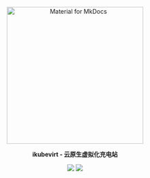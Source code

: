 <p align="center">
  <a href="https://ikubevirt.cn/">
    <img src="https://cdn.jsdelivr.net/gh/ikubevirt/ikubevirt.github.io/docs/assets/images/kubeVirt-logo-green.png" width="320" alt="Material for MkDocs">
  </a>
</p>
<p align="center">
  <strong>
    ikubevirt - 云原生虚拟化充电站
  </strong>
</p>
<p align="center">
  <a href="https://github.com/ikubevirt/ikubevirt.github.io/actions" alt="Build"><img
    src="https://github.com/ikubevirt/ikubevirt.github.io/actions/workflows/build.yml/badge.svg?branch=main"
  /></a>
  <a alt="License"><img src="https://img.shields.io/github/license/kubevirt/kubevirt.svg"/></a>
</p>

